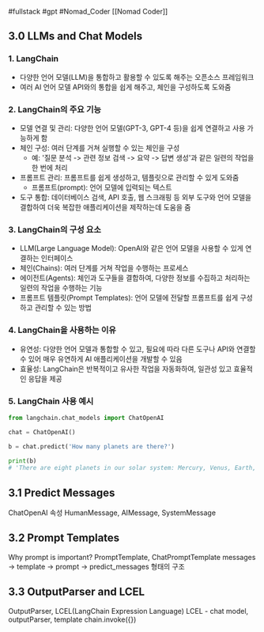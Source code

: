 #fullstack #gpt #Nomad_Coder [[Nomad Coder]]

## 3.0 LLMs and Chat Models
### 1. LangChain
- 다양한 언어 모델(LLM)을 통합하고 활용할 수 있도록 해주는 오픈소스 프레임워크
- 여러 AI 언어 모델 API와의 통합을 쉽게 해주고, 체인을 구성하도록 도와줌


### 2. LangChain의 주요 기능
- 모델 연결 및 관리: 다양한 언어 모델(GPT-3, GPT-4 등)을 쉽게 연결하고 사용 가능하게 함
- 체인 구성: 여러 단계를 거쳐 실행할 수 있는 체인을 구성
	- 예: '질문 분석 -> 관련 정보 검색 -> 요약 -> 답변 생성'과 같은 일련의 작업을 한 번에 처리
- 프롬프트 관리: 프롬프트를 쉽게 생성하고, 템플릿으로 관리할 수 있게 도와줌
	- 프롬프트(prompt): 언어 모델에 입력되는 텍스트
- 도구 통합: 데이터베이스 검색, API 호출, 웹 스크래핑 등 외부 도구와 언어 모델을 결합하여 더욱 복잡한 애플리케이션을 제작하는데 도움을 줌


### 3. LangChain의 구성 요소
- LLM(Large Language Model): OpenAI와 같은 언어 모델을 사용할 수 있게 연결하는 인터페이스
- 체인(Chains): 여러 단계를 거쳐 작업을 수행하는 프로세스
- 에이전트(Agents): 체인과 도구들을 결합하여, 다양한 정보를 수집하고 처리하는 일련의 작업을 수행하는 기능
- 프롬프트 템플릿(Prompt Templates): 언어 모델에 전달할 프롬프트를 쉽게 구성하고 관리할 수 있는 방법


### 4. LangChain을 사용하는 이유
- 유연성: 다양한 언어 모델과 통합할 수 있고, 필요에 따라 다른 도구나 API와 연결할 수 있어 매우 유연하게 AI 애플리케이션을 개발할 수 있음
- 효율성: LangChain은 반복적이고 유사한 작업을 자동화하여, 일관성 있고 효율적인 응답을 제공


### 5. LangChain 사용 예시
```python
from langchain.chat_models import ChatOpenAI

chat = ChatOpenAI()

b = chat.predict('How many planets are there?')

print(b)
# 'There are eight planets in our solar system: Mercury, Venus, Earth, Mars, Jupiter, Saturn, Uranus, and Neptune.'
```



## 3.1 Predict Messages
ChatOpenAI 속성
HumanMessage, AIMessage, SystemMessage



## 3.2 Prompt Templates
Why prompt is important?
PromptTemplate, ChatPromptTemplate
messages -> template -> prompt -> predict_messages 형태의 구조



## 3.3 OutputParser and LCEL
OutputParser, LCEL(LangChain Expression Language)
LCEL - chat model, outputParser, template
chain.invoke({})
